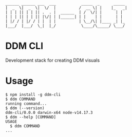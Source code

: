 ```text
______ ______ ___  ___           _____  _      _____ 
|  _  \|  _  \|  \/  |          /  __ \| |    |_   _|
| | | || | | || .  . |  ______  | /  \/| |      | |  
| | | || | | || |\/| | |______| | |    | |      | |  
| |/ / | |/ / | |  | |          | \__/\| |____ _| |_ 
|___/  |___/  \_|  |_/           \____/\_____/ \___/
```

DDM CLI
=================

Development stack for creating DDM visuals

# Usage

<!-- usage -->

```sh-session
$ npm install -g ddm-cli
$ ddm COMMAND
running command...
$ ddm (--version)
ddm-cli/0.0.0 darwin-x64 node-v14.17.3
$ ddm --help [COMMAND]
USAGE
  $ ddm COMMAND
...
```

<!-- usagestop -->
